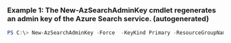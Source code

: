 ### Example 1: The New-AzSearchAdminKey cmdlet regenerates an admin key of the Azure Search service. (autogenerated)
```powershell
PS C:\> New-AzSearchAdminKey -Force  -KeyKind Primary -ResourceGroupName TestAzureSearchPsGroup -ServiceName pstestazuresearch01
```

